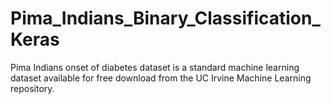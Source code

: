 # Pima_Indians_Binary_Classification_Keras
Pima Indians onset of diabetes dataset is a standard machine learning dataset available for free download from the UC Irvine Machine Learning repository.
